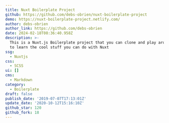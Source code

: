 ```yaml
---
title: Nuxt Boilerplate Project
github: https://github.com/debs-obrien/nuxt-boilerplate-project
demo: https://nuxt-boilerplate-project.netlify.com/
author: debs-obrien
author_link: https://github.com/debs-obrien
date: 2024-02-18T08:36:40.958Z
description: >-
  This is a Nuxt.js Boilerplate project that you can clone and play around with
  to learn the cool stuff you can do with Nuxt
ssg:
  - Nuxtjs
css:
  - SCSS
ui: []
cms:
  - Markdown
category:
  - Boilerplate
draft: false
publish_date: '2019-07-07T17:13:01Z'
update_date: '2020-10-12T15:16:10Z'
github_star: 120
github_fork: 18
---
```

